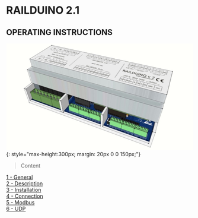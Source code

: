 # RAILDUINO 2.1 #

## OPERATING INSTRUCTIONS ##

![](media/railduino.jpeg){: style="max-height:300px; margin: 20px 0 0 150px;"}  

>Content

[1 - General](./general.md)  
[2 - Description](./description.md)  
[3 - Installation](./installation.md)  
[4 - Connection](./connection.md)  
[5 - Modbus](./modbus.md)  
[6 - UDP](./udp.md)  

